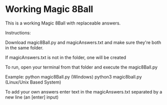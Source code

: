 # Working Magic 8Ball

This is a working Magic 8Ball with replaceable answers.

Instructions:

Download magic8Ball.py and magicAnswers.txt and make sure they're both in the same folder.

If magicAnswers.txt is not in the folder, one will be created

To run, open your terminal from that folder and execute the magic8Ball.py 

Example: python magic8Ball.py (Windows) python3 magic8ball.py (Linux/Unix Based System)

To add your own answers enter text in the magicAnswers.txt separated by a new line (an [enter] input)
